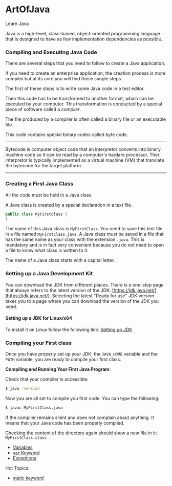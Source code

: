 # ArtOfJava

Learn Java

Java is a high-level, class-based, object-oriented programming language that is designed to have as few implementation dependencies as possible.

### Compiling and Executing Java Code

There are several steps that you need to follow to create a Java application.

If you need to create an enterprise application, the creation process is more complex but at its core you will find these simple steps.

The first of these steps is to write some Java code in a test editor.

Then this code has to be transformed to another format, which can be executed by your computer. This transformation is conducted by a special piece of software called a *compiler*.

The file produced by a compiler is often called a binary file or an executable file.

This code contains special binary codes called byte code.

----------

Bytecode is computer object code that an interpretor converts into binary machine code so it can be read by a computer's hardare processor. Ther interpretor is typically implemented as a virtual machine (VM) that translate the bytecode for the target platform.

-------


### Creating a First Java Class

All the code must be held in a Java class.

A Java class is created by a special declaration in a text file.

```java
public class MyFirstClass {
}
```

The name of this Java class is `MyFirstClass`. You need to save this text file in a file named `MyFirstClass.java`. A Java class must be saved in a file that has the same name as your class with the extension `.java`. This is mandatory and is in fact very convenient because you do not need to open a file to know what class is written to it.

The name of a Java class starts with a capital letter.


### Setting up a Java Development Kit

You can download the JDK from different places. There is a one-stop page that always refers to the latest version of the JDK: [https://jdk.java.net/](https://jdk.java.net/). Selecting the latest "Ready for use" JDK version takes you to a page where you can download the version of the JDK you need.


#### Setting up a JDK for Linux/x64

To install it on Linux follow the following link: [Setting up JDK](https://dev.java/learn/getting-started/#setting-up-jdk)

### Compiling your First class

Once you have properly set up your JDK; the `JAVA_HOME` variable and the `PATH` variable, you are ready to compile your first class.

**Compiling and Running Your First Java Program**:

Check that your compiler is accessible:

```bash
$ java -version
```

Now you are all set to compile you first code. You can type the following:

```bash
$ javac MyFirstClass.java
```

If the compiler remains silent and does not complain about anything. It means that your Java code has been properly compiled.

Checking the content of the directory again should show a new file in it: `MyFirstClass.class`

- [Variables](102-language-basics/101-variables.md)
- [`var` Keyword](102-language-basics/104-var-type-identifier.md)
- [Exceptions](113-exceptions/README.md)

Hot Topics:
- [static keyword](100-topics/101-static.md)